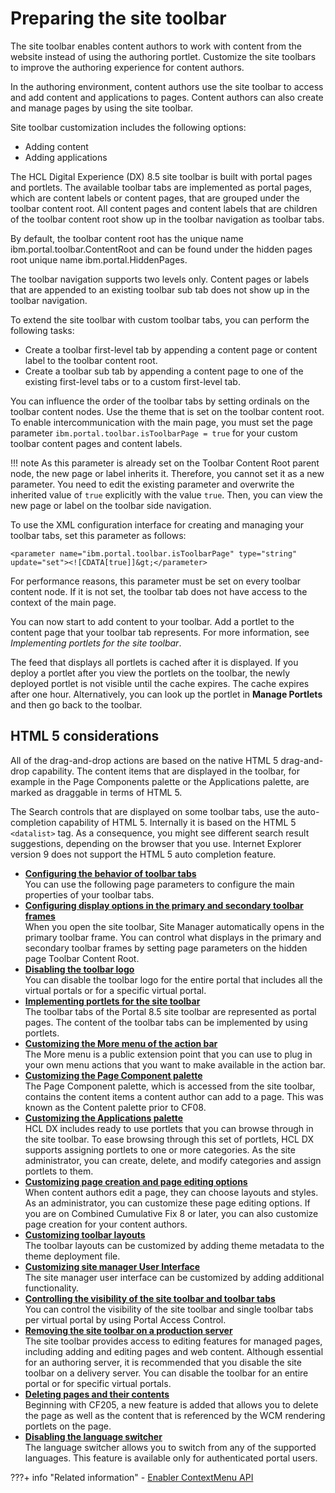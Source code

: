 # Preparing the site toolbar

The site toolbar enables content authors to work with content from the website instead of using the authoring portlet. Customize the site toolbars to improve the authoring experience for content authors.

In the authoring environment, content authors use the site toolbar to access and add content and applications to pages. Content authors can also create and manage pages by using the site toolbar.

Site toolbar customization includes the following options:

-   Adding content
-   Adding applications

The HCL Digital Experience (DX) 8.5 site toolbar is built with portal pages and portlets. The available toolbar tabs are implemented as portal pages, which are content labels or content pages, that are grouped under the toolbar content root. All content pages and content labels that are children of the toolbar content root show up in the toolbar navigation as toolbar tabs.

By default, the toolbar content root has the unique name ibm.portal.toolbar.ContentRoot and can be found under the hidden pages root unique name ibm.portal.HiddenPages.

The toolbar navigation supports two levels only. Content pages or labels that are appended to an existing toolbar sub tab does not show up in the toolbar navigation.

To extend the site toolbar with custom toolbar tabs, you can perform the following tasks:

-   Create a toolbar first-level tab by appending a content page or content label to the toolbar content root.
-   Create a toolbar sub tab by appending a content page to one of the existing first-level tabs or to a custom first-level tab.

You can influence the order of the toolbar tabs by setting ordinals on the toolbar content nodes. Use the theme that is set on the toolbar content root. To enable intercommunication with the main page, you must set the page parameter `ibm.portal.toolbar.isToolbarPage = true` for your custom toolbar content pages and content labels.

!!! note
    As this parameter is already set on the Toolbar Content Root parent node, the new page or label inherits it. Therefore, you cannot set it as a new parameter. You need to edit the existing parameter and overwrite the inherited value of `true` explicitly with the value `true`. Then, you can view the new page or label on the toolbar side navigation.

To use the XML configuration interface for creating and managing your toolbar tabs, set this parameter as follows:

```
<parameter name="ibm.portal.toolbar.isToolbarPage" type="string"
update="set"><![CDATA[true]]&gt;</parameter>
```

For performance reasons, this parameter must be set on every toolbar content node. If it is not set, the toolbar tab does not have access to the context of the main page.

You can now start to add content to your toolbar. Add a portlet to the content page that your toolbar tab represents. For more information, see *Implementing portlets for the site toolbar*.

The feed that displays all portlets is cached after it is displayed. If you deploy a portlet after you view the portlets on the toolbar, the newly deployed portlet is not visible until the cache expires. The cache expires after one hour. Alternatively, you can look up the portlet in **Manage Portlets** and then go back to the toolbar.

## HTML 5 considerations

All of the drag-and-drop actions are based on the native HTML 5 drag-and-drop capability. The content items that are displayed in the toolbar, for example in the Page Components palette or the Applications palette, are marked as draggable in terms of HTML 5.

The Search controls that are displayed on some toolbar tabs, use the auto-completion capability of HTML 5. Internally it is based on the HTML 5 `<datalist>` tag. As a consequence, you might see different search result suggestions, depending on the browser that you use. Internet Explorer version 9 does not support the HTML 5 auto completion feature.


-   **[Configuring the behavior of toolbar tabs](epc_adding_custom_source.sm.md)**  
You can use the following page parameters to configure the main properties of your toolbar tabs.
-   **[Configuring display options in the primary and secondary toolbar frames](themeopt_toolbar_frames.md)**  
When you open the site toolbar, Site Manager automatically opens in the primary toolbar frame. You can control what displays in the primary and secondary toolbar frames by setting page parameters on the hidden page Toolbar Content Root.
-   **[Disabling the toolbar logo](disable_toolbar_logo.md)**  
You can disable the toolbar logo for the entire portal that includes all the virtual portals or for a specific virtual portal.
-   **[Implementing portlets for the site toolbar](epc_adding_custom_other_content.md)**  
The toolbar tabs of the Portal 8.5 site toolbar are represented as portal pages. The content of the toolbar tabs can be implemented by using portlets.
-   **[Customizing the More menu of the action bar](epc_custom_more_menu.md)**  
The More menu is a public extension point that you can use to plug in your own menu actions that you want to make available in the action bar.
-   **[Customizing the Page Component palette](../prep_site_toolbar/customizing_page_cmpnt_palette/index.md)**  
The Page Component palette, which is accessed from the site toolbar, contains the content items a content author can add to a page. This was known as the Content palette prior to CF08.
-   **[Customizing the Applications palette](../prep_site_toolbar/customizing_applications_palette/index.md)**  
HCL DX includes ready to use portlets that you can browse through in the site toolbar. To ease browsing through this set of portlets, HCL DX supports assigning portlets to one or more categories. As the site administrator, you can create, delete, and modify categories and assign portlets to them.
-   **[Customizing page creation and page editing options](../prep_site_toolbar/customizing_page_creation_editing/index.md)**  
When content authors edit a page, they can choose layouts and styles. As an administrator, you can customize these page editing options. If you are on Combined Cumulative Fix 8 or later, you can also customize page creation for your content authors.
-   **[Customizing toolbar layouts](layout_toolbar_customization.md)**  
The toolbar layouts can be customized by adding theme metadata to the theme deployment file.
-   **[Customizing site manager User Interface](Customize_Site_Manager_User_Interface.md)**  
The site manager user interface can be customized by adding additional functionality.
-   **[Controlling the visibility of the site toolbar and toolbar tabs](../prep_site_toolbar/controlling_visibility_site_toolbar/index.md)**  
You can control the visibility of the site toolbar and single toolbar tabs per virtual portal by using Portal Access Control.
-   **[Removing the site toolbar on a production server](wcm_mngpages_disabletool.md)**  
The site toolbar provides access to editing features for managed pages, including adding and editing pages and web content. Although essential for an authoring server, it is recommended that you disable the site toolbar on a delivery server. You can disable the toolbar for an entire portal or for specific virtual portals.
-   **[Deleting pages and their contents](delete_page_and_contents.md)**  
Beginning with CF205, a new feature is added that allows you to delete the page as well as the content that is referenced by the WCM rendering portlets on the page.
-   **[Disabling the language switcher](wcm_mngpages_disable_lang_switch.md)**  
The language switcher allows you to switch from any of the supported languages. This feature is available only for authenticated portal users.


???+ info "Related information"
    -   [Enabler ContextMenu API](http://public.dhe.ibm.com/software/dw/lotus/mashups/javadoc30/API/api/com/ibm/mashups/builder/model/ContextMenu.html)

